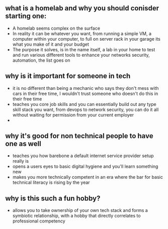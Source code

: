 ## what is a homelab and why you should conisder starting one: 
- A homelab seems complex on the surface
- In reality it can be whatever you want, from running a simple VM, a computer within your computer, to full on server rack in your garage its what you make of it and your budget
- The purpose it solves, is in the name itself, a lab in your home to test and run various different tools to enhance your networks security, automation, the list goes on

## why is it important for someone in tech 
- it is no different than being a mechanic who says they don't mess with cars in their free time, I wouldn't trust someone who doesn't do this in their free time
- teaches you core job skills and you can essentially build out any type skill stack you want, from devops to network security, you can do it all without waiting for permission from your current employer
- 

## why it's good for non technical people to have one as well
- teaches you how barebone a default internet service provider setup really is
- opens a users eyes to basic digital hygiene and you'll learn something new
- makes you more technically competent in an era where the bar for basic technical literacy is rising by the year

## why is this such a fun hobby? 
- allows you to take ownership of your own tech stack and forms a symbiotic relationship, with a hobby that directly correlates to professional competency
